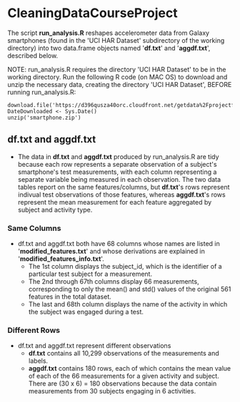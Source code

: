 # CleaningDataCourseProject

The script **run_analysis.R** reshapes accelerometer data from Galaxy smartphones (found in the 'UCI HAR Dataset' subdirectory of the working directory) into two data.frame objects named '**df.txt**' and '**aggdf.txt**', described below. 

NOTE: run_analysis.R requires the directory 'UCI HAR Dataset' to be in the working directory.
  Run the following R code (on MAC OS) to download and unzip the necessary data, creating the directory 'UCI HAR Dataset', BEFORE running run_analysis.R:
  ```
  download.file('https://d396qusza40orc.cloudfront.net/getdata%2Fprojectfiles%2FUCI%20HAR%20Dataset.zip','smartphone.zip','curl')
  DateDownloaded <- Sys.Date()
  unzip('smartphone.zip')
  ```
## df.txt and aggdf.txt
* The data in **df.txt** and **aggdf.txt** produced by run_analysis.R are tidy because each row represents a separate observation of a subject's smartphone's test measurements, with each column representing a separate variable being measured in each observation. The two data tables report on the same features/columns, but **df.txt**'s rows represent indivual test observations of those features, whereas **aggdf.txt**'s rows represent the mean measurement for each feature aggregated by subject and activity type.
### Same Columns
* df.txt and aggdf.txt both have 68 columns whose names are listed in '**modified_features.txt**' and whose derivations are explained in '**modified_features_info.txt**'.
  * The 1st column displays the subject_id, which is the identifier of a particular test subject for a measurement.
  * The 2nd through 67th columns display 66 measurements, corresponding to only the mean() and std() values of the original 561 features in the total dataset.
  * The last and 68th column displays the name of the activity in which the subject was engaged during a test.
### Different Rows
* df.txt and aggdf.txt represent different observations
    * **df.txt** contains all 10,299 observations of the measurements and labels.
    * **aggdf.txt** contains 180 rows, each of which contains the mean value of each of the 66 measurements for a given activity and subject. There are (30 x 6) = 180 observations because the data contain measurements from 30 subjects engaging in 6 activities.
